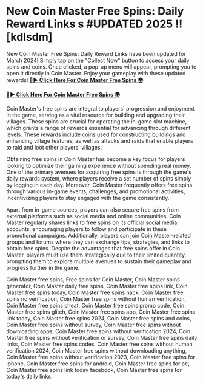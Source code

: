 # New Coin Master Free Spins: Daily Reward Links s #UPDATED 2025 !! [kdlsdm]

New Coin Master Free Spins: Daily Reward Links have been updated for March 2024! Simply tap on the "Collect Now" button to access your daily spins and coins. Once clicked, a pop-up menu will appear, prompting you to open it directly in Coin Master. Enjoy your gameplay with these updated rewards!
[**🔴► Click Here For Coin Master Free Spins 🌍**](https://moroccino.github.io/CoinMaster/)

[**🔴► Click Here For Coin Master Free Spins 🌍**](https://moroccino.github.io/CoinMaster/)
 
Coin Master's free spins are integral to players' progression and enjoyment in the game, serving as a vital resource for building and upgrading their villages. These spins are crucial for operating the in-game slot machine, which grants a range of rewards essential for advancing through different levels. These rewards include coins used for constructing buildings and enhancing village features, as well as attacks and raids that enable players to raid and loot other players' villages.

Obtaining free spins in Coin Master has become a key focus for players looking to optimize their gaming experience without spending real money. One of the primary avenues for acquiring free spins is through the game's daily rewards system, where players receive a set number of spins simply by logging in each day. Moreover, Coin Master frequently offers free spins through various in-game events, challenges, and promotional activities, incentivizing players to stay engaged with the game consistently.

Apart from in-game sources, players can also secure free spins from external platforms such as social media and online communities. Coin Master regularly shares links to free spins on its official social media accounts, encouraging players to follow and participate in these promotional campaigns. Additionally, players can join Coin Master-related groups and forums where they can exchange tips, strategies, and links to obtain free spins. Despite the advantages that free spins offer in Coin Master, players must use them strategically due to their limited quantity, prompting them to explore multiple avenues to sustain their gameplay and progress further in the game.

Coin Master free spins, Free spins for Coin Master, Coin Master spins generator, Coin Master daily free spins, Coin Master free spins link, Coin Master free spins today, Coin Master free spins hack, Coin Master free spins no verification, Coin Master free spins without human verification, Coin Master free spins cheat, Coin Master free spins promo code, Coin Master free spins glitch, Coin Master free spins app, Coin Master free spins link today, Coin Master free spins 2024, Coin Master free spins and coins, Coin Master free spins without survey, Coin Master free spins without downloading apps, Coin Master free spins without verification 2024, Coin Master free spins without verification or survey, Coin Master free spins daily links, Coin Master free spins codes, Coin Master free spins without human verification 2024, Coin Master free spins without downloading anything, Coin Master free spins without verification 2023, Coin Master free spins for iphone, Coin Master free spins for android, Coin Master free spins for pc, Coin Master free spins link today facebook, Coin Master free spins for today's daily links.
